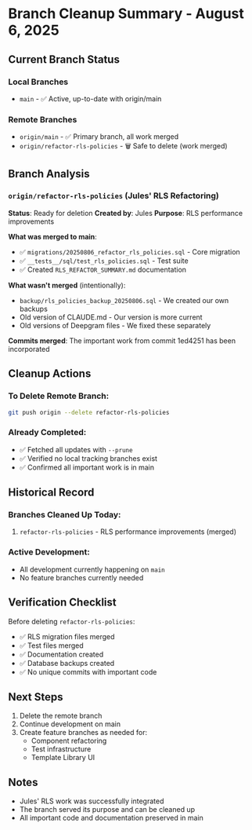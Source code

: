 # Branch Cleanup Summary - August 6, 2025

## Current Branch Status

### Local Branches
- `main` - ✅ Active, up-to-date with origin/main

### Remote Branches
- `origin/main` - ✅ Primary branch, all work merged
- `origin/refactor-rls-policies` - 🗑️ Safe to delete (work merged)

## Branch Analysis

### `origin/refactor-rls-policies` (Jules' RLS Refactoring)
**Status**: Ready for deletion
**Created by**: Jules
**Purpose**: RLS performance improvements

**What was merged to main**:
- ✅ `migrations/20250806_refactor_rls_policies.sql` - Core migration
- ✅ `__tests__/sql/test_rls_policies.sql` - Test suite
- ✅ Created `RLS_REFACTOR_SUMMARY.md` documentation

**What wasn't merged** (intentionally):
- `backup/rls_policies_backup_20250806.sql` - We created our own backups
- Old version of CLAUDE.md - Our version is more current
- Old versions of Deepgram files - We fixed these separately

**Commits merged**: The important work from commit 1ed4251 has been incorporated

## Cleanup Actions

### To Delete Remote Branch:
```bash
git push origin --delete refactor-rls-policies
```

### Already Completed:
- ✅ Fetched all updates with `--prune`
- ✅ Verified no local tracking branches exist
- ✅ Confirmed all important work is in main

## Historical Record

### Branches Cleaned Up Today:
1. `refactor-rls-policies` - RLS performance improvements (merged)

### Active Development:
- All development currently happening on `main`
- No feature branches currently needed

## Verification Checklist

Before deleting `refactor-rls-policies`:
- ✅ RLS migration files merged
- ✅ Test files merged
- ✅ Documentation created
- ✅ Database backups created
- ✅ No unique commits with important code

## Next Steps

1. Delete the remote branch
2. Continue development on main
3. Create feature branches as needed for:
   - Component refactoring
   - Test infrastructure
   - Template Library UI

## Notes

- Jules' RLS work was successfully integrated
- The branch served its purpose and can be cleaned up
- All important code and documentation preserved in main